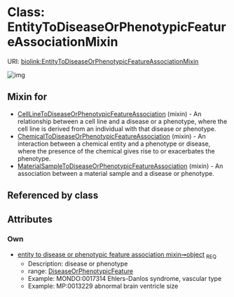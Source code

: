 
# Class: EntityToDiseaseOrPhenotypicFeatureAssociationMixin




URI: [biolink:EntityToDiseaseOrPhenotypicFeatureAssociationMixin](https://w3id.org/biolink/vocab/EntityToDiseaseOrPhenotypicFeatureAssociationMixin)


![img](http://yuml.me/diagram/nofunky;dir:TB/class/[DiseaseOrPhenotypicFeature]<object%201..1-%20[EntityToDiseaseOrPhenotypicFeatureAssociationMixin],[MaterialSampleToDiseaseOrPhenotypicFeatureAssociation]uses%20-.->[EntityToDiseaseOrPhenotypicFeatureAssociationMixin],[ChemicalToDiseaseOrPhenotypicFeatureAssociation]uses%20-.->[EntityToDiseaseOrPhenotypicFeatureAssociationMixin],[CellLineToDiseaseOrPhenotypicFeatureAssociation]uses%20-.->[EntityToDiseaseOrPhenotypicFeatureAssociationMixin],[MaterialSampleToDiseaseOrPhenotypicFeatureAssociation],[DiseaseOrPhenotypicFeature],[ChemicalToDiseaseOrPhenotypicFeatureAssociation],[CellLineToDiseaseOrPhenotypicFeatureAssociation])

## Mixin for

 * [CellLineToDiseaseOrPhenotypicFeatureAssociation](CellLineToDiseaseOrPhenotypicFeatureAssociation.md) (mixin)  - An relationship between a cell line and a disease or a phenotype, where the cell line is derived from an individual with that disease or phenotype.
 * [ChemicalToDiseaseOrPhenotypicFeatureAssociation](ChemicalToDiseaseOrPhenotypicFeatureAssociation.md) (mixin)  - An interaction between a chemical entity and a phenotype or disease, where the presence of the chemical gives rise to or exacerbates the phenotype.
 * [MaterialSampleToDiseaseOrPhenotypicFeatureAssociation](MaterialSampleToDiseaseOrPhenotypicFeatureAssociation.md) (mixin)  - An association between a material sample and a disease or phenotype.

## Referenced by class


## Attributes


### Own

 * [entity to disease or phenotypic feature association mixin➞object](entity_to_disease_or_phenotypic_feature_association_mixin_object.md)  <sub>REQ</sub>
     * Description: disease or phenotype
     * range: [DiseaseOrPhenotypicFeature](DiseaseOrPhenotypicFeature.md)
     * Example: MONDO:0017314 Ehlers-Danlos syndrome, vascular type
     * Example: MP:0013229 abnormal brain ventricle size
